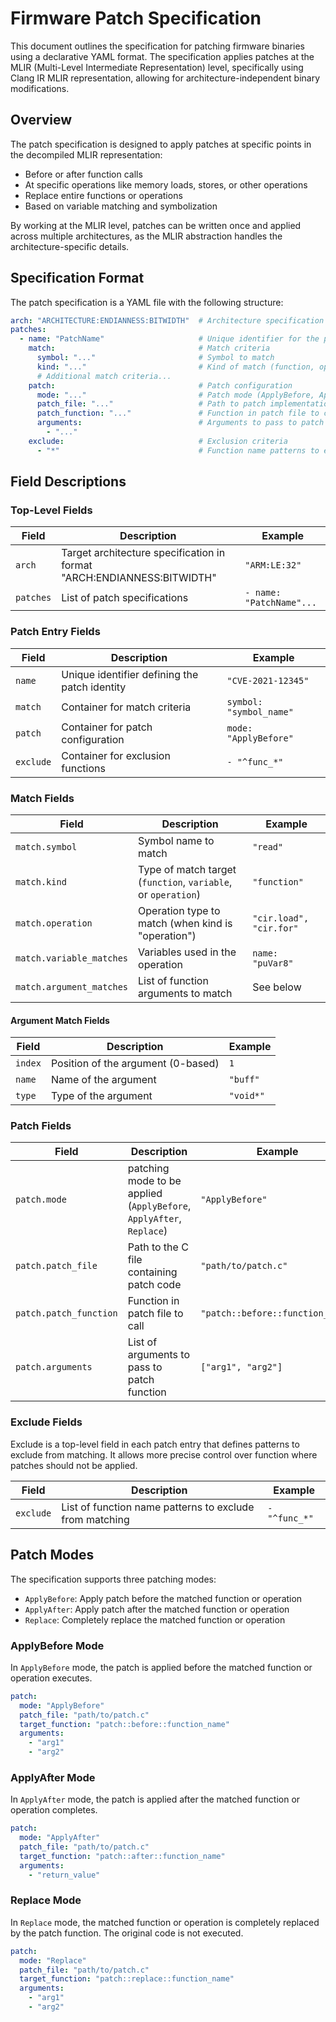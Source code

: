 # Firmware Patch Specification

This document outlines the specification for patching firmware binaries using a declarative YAML format. The specification applies patches at the MLIR (Multi-Level Intermediate Representation) level, specifically using Clang IR MLIR representation, allowing for architecture-independent binary modifications.

## Overview

The patch specification is designed to apply patches at specific points in the decompiled MLIR representation:
- Before or after function calls
- At specific operations like memory loads, stores, or other operations
- Replace entire functions or operations
- Based on variable matching and symbolization

By working at the MLIR level, patches can be written once and applied across multiple architectures, as the MLIR abstraction handles the architecture-specific details.

## Specification Format

The patch specification is a YAML file with the following structure:

```yaml
arch: "ARCHITECTURE:ENDIANNESS:BITWIDTH"  # Architecture specification
patches:
  - name: "PatchName"                     # Unique identifier for the patch
    match:                                # Match criteria
      symbol: "..."                       # Symbol to match
      kind: "..."                         # Kind of match (function, operation)
      # Additional match criteria...
    patch:                                # Patch configuration
      mode: "..."                         # Patch mode (ApplyBefore, ApplyAfter, Replace)
      patch_file: "..."                   # Path to patch implementation file
      patch_function: "..."               # Function in patch file to call
      arguments:                          # Arguments to pass to patch function
        - "..."
    exclude:                              # Exclusion criteria
      - "*"                               # Function name patterns to exclude from matching
```

## Field Descriptions

### Top-Level Fields

| Field | Description | Example |
|-------|-------------|---------|
| `arch` | Target architecture specification in format "ARCH:ENDIANNESS:BITWIDTH" | `"ARM:LE:32"` |
| `patches` | List of patch specifications | `- name: "PatchName"...` |


### Patch Entry Fields

| Field | Description | Example |
|-------|-------------|---------|
| `name` | Unique identifier defining the patch identity | `"CVE-2021-12345"` |
| `match` | Container for match criteria | `symbol: "symbol_name"` |
| `patch` | Container for patch configuration | `mode: "ApplyBefore"` |
| `exclude` | Container for exclusion functions | `- "^func_*"` |

### Match Fields

| Field | Description | Example |
|-------|-------------|---------|
| `match.symbol` | Symbol name to match | `"read"` |
| `match.kind` | Type of match target (`function`, `variable`, or `operation`) | `"function"` |
| `match.operation` | Operation type to match (when kind is "operation") | `"cir.load", "cir.for"` |
| `match.variable_matches` | Variables used in the operation | `name: "puVar8"` |
| `match.argument_matches` | List of function arguments to match | See below |

#### Argument Match Fields

| Field | Description | Example |
|-------|-------------|---------|
| `index` | Position of the argument (0-based) | `1` |
| `name` | Name of the argument | `"buff"` |
| `type` | Type of the argument | `"void*"` |

### Patch Fields

| Field | Description | Example |
|-------|-------------|---------|
| `patch.mode` | patching mode to be applied (`ApplyBefore`, `ApplyAfter`, `Replace`) | `"ApplyBefore"` |
| `patch.patch_file` | Path to the C file containing patch code | `"path/to/patch.c"` |
| `patch.patch_function` | Function in patch file to call | `"patch::before::function_name"` |
| `patch.arguments` | List of arguments to pass to patch function | `["arg1", "arg2"]` |

### Exclude Fields

Exclude is a top-level field in each patch entry that defines patterns to exclude from matching. It allows more precise control over function where patches should not be applied.

| Field | Description | Example |
|-------|-------------|---------|
| `exclude` | List of function name patterns to exclude from matching | `- "^func_*"` |

## Patch Modes

The specification supports three patching modes:

- `ApplyBefore`: Apply patch before the matched function or operation
- `ApplyAfter`: Apply patch after the matched function or operation
- `Replace`: Completely replace the matched function or operation

### ApplyBefore Mode

In `ApplyBefore` mode, the patch is applied before the matched function or operation executes.
```yaml
patch:
  mode: "ApplyBefore"
  patch_file: "path/to/patch.c"
  target_function: "patch::before::function_name"
  arguments:
    - "arg1"
    - "arg2"
```

### ApplyAfter Mode

In `ApplyAfter` mode, the patch is applied after the matched function or operation completes.

```yaml
patch:
  mode: "ApplyAfter"
  patch_file: "path/to/patch.c"
  target_function: "patch::after::function_name"
  arguments:
    - "return_value"
```

### Replace Mode

In `Replace` mode, the matched function or operation is completely replaced by the patch function. The original code is not executed.

```yaml
patch:
  mode: "Replace"
  patch_file: "path/to/patch.c"
  target_function: "patch::replace::function_name"
  arguments:
    - "arg1"
    - "arg2"
```
